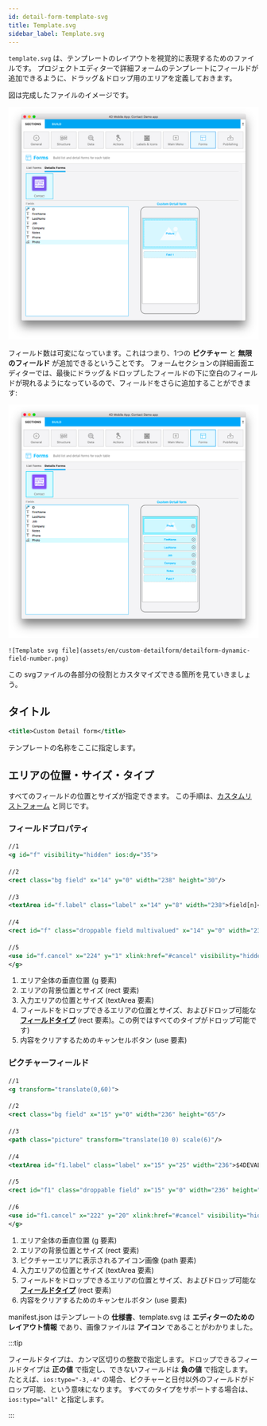 ```yaml
---
id: detail-form-template-svg
title: Template.svg
sidebar_label: Template.svg
---
```


`template.svg` は、テンプレートのレイアウトを視覚的に表現するためのファイルです。 プロジェクトエディターで詳細フォームのテンプレートにフィールドが追加できるように、ドラッグ＆ドロップ用のエリアを定義しておきます。

図は完成したファイルのイメージです。

![テンプレートSVGファイル](img/detailform-template-svg-file.png)

フィールド数は可変になっています。これはつまり、1つの **ピクチャー** と **無限のフィールド** が追加できるということです。 フォームセクションの詳細画面エディターでは、最後にドラッグ＆ドロップしたフィールドの下に空白のフィールドが現れるようになっているので、フィールドをさらに追加することができます:

![テンプレートSVGファイル](img/detailform-dynamic-field-number.png)

```
![Template svg file](assets/en/custom-detailform/detailform-dynamic-field-number.png)
```

この svgファイルの各部分の役割とカスタマイズできる箇所を見ていきましょう。

## タイトル

```xml
<title>Custom Detail form</title>
```

テンプレートの名称をここに指定します。

## エリアの位置・サイズ・タイプ
すべてのフィールドの位置とサイズが指定できます。 この手順は、[カスタムリストフォーム](../creating-list-forms/list-form-svg-file.md#エリアの位置-サイズ) と同じです。

### フィールドプロパティ

```xml
//1
<g id="f" visibility="hidden" ios:dy="35">

//2
<rect class="bg field" x="14" y="0" width="238" height="30"/>

//3
<textArea id="f.label" class="label" x="14" y="8" width="238">field[n]</textArea>

//4
<rect id="f" class="droppable field multivalued" x="14" y="0" width="238" height="30" stroke-dasharray="5,2" ios:type="0,1,2,4,8,9,11,25,35"/>

//5
<use id="f.cancel" x="224" y="1" xlink:href="#cancel" visibility="hidden"/>
</g>
```

1. エリア全体の垂直位置 (g 要素)
2. エリアの背景位置とサイズ (rect 要素)
3. 入力エリアの位置とサイズ (textArea 要素)
4. フィールドをドロップできるエリアの位置とサイズ、およびドロップ可能な [**フィールドタイプ**](../creating-list-forms/list-form-svg-file.md#iostypes) (rect 要素)。この例ではすべてのタイプがドロップ可能です)
5. 内容をクリアするためのキャンセルボタン (use 要素)

### ピクチャーフィールド

```xml
//1
<g transform="translate(0,60)">

//2
<rect class="bg field" x="15" y="0" width="236" height="65"/>

//3
<path class="picture" transform="translate(10 0) scale(6)"/>

//4
<textArea id="f1.label" class="label" x="15" y="25" width="236">$4DEVAL(:C991("picture"))</textArea>

//5
<rect id="f1" class="droppable field" x="15" y="0" width="236" height="65" stroke-dasharray="5,2" ios:type="3" ios:bind="fields[0]"/>

//6
<use id="f1.cancel" x="222" y="20" xlink:href="#cancel" visibility="hidden"/>
</g>
```

1. エリア全体の垂直位置 (g 要素)
2. エリアの背景位置とサイズ (rect 要素)
3. ピクチャーエリアに表示されるアイコン画像 (path 要素)
4. 入力エリアの位置とサイズ (textArea 要素)
5. フィールドをドロップできるエリアの位置とサイズ、およびドロップ可能な [**フィールドタイプ**](../creating-list-forms/list-form-svg-file.md#iostypes) (rect 要素)
6. 内容をクリアするためのキャンセルボタン (use 要素)

manifest.json はテンプレートの **仕様書**、template.svg は **エディターのためのレイアウト情報** であり、画像ファイルは **アイコン** であることがわかりました。


:::tip

フィールドタイプは、カンマ区切りの整数で指定します。ドロップできるフィールドタイプは **正の値** で指定し、できないフィールドは **負の値** で指定します。 たとえば、`ios:type="-3,-4"` の場合、ピクチャーと日付以外のフィールドがドロップ可能、という意味になります。 すべてのタイプをサポートする場合は、`ios:type="all"` と指定します。

:::
